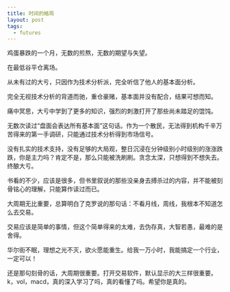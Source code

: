 ```yaml
---
title: 时间的格局
layout: post
tags:
  - futures
---
```


鸡蛋暴跌的一个月，无数的煎熬，无数的期望与失望。

在最低谷平仓离场。

从未有过的大亏，只因作为技术分析派，完全听信了他人的基本面分析。


完全无视技术分析的背道而驰，重仓豪赌，基本面并没有配合，结果可想而知。


痛中冥思，大亏中学到了更多的知识，强烈的刺激打开了那些尚未踏足的馄饨。

无数次读过“盘面会表达所有基本面”这句话。作为一个散民，无法得到机构千辛万苦得来的第一手调研，只能通过技术分析得到市场信号。

没有扎实的技术支持，没有足够的大局观，整日沉浸在分钟级别小时级别的涨涨跌跌，你是主力吗？肯定不是，那么只能被洗刷刷。贪念太深，只想得到不想失去。终酿大亏。

书看的不少，应该是很多，但书里叙说的那些没亲身去搏杀过的内容，并不能被刻骨铭心的理解，只能算作读过而已。

大周期无比重要，总算明白了克罗说的那句话：不看月线，周线，我根本不知道怎么去交易。

交易应该是简单的事情，但这个简单得来的太难，去伪存真，大智若愚，最难的是舍得。

华尔街不眠，理想之光不灭，欲火愿能重生。给我一万小时，我能搞定一个行业，一定可以！

还是那句刻骨的话，大周期很重要。打开交易软件，默认显示的大三样很重要。k，vol，macd，真的深入学习了吗，真的看懂了吗。希望你是真的。


